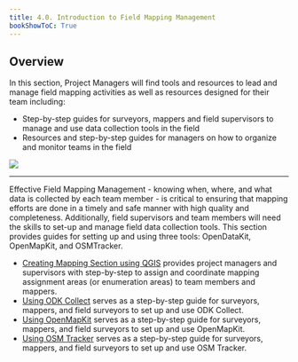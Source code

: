 ```yaml
---
title: 4.0. Introduction to Field Mapping Management
bookShowToC: True
---
```


## Overview

In this section, Project Managers will find tools and resources to lead and manage field mapping activities as well as resources designed for their team including:

* Step-by-step guides for surveyors, mappers and field supervisors to manage and use data collection tools in the field
* Resources and step-by-step guides for managers on how to organize and monitor teams in the field

![](/images/4_field_mapping_management/0401_fieldmapping.jpg)

***

Effective Field Mapping Management - knowing when, where, and what data is collected by each team member - is critical to ensuring that mapping efforts are done in a timely and safe manner with high quality and completeness. Additionally, field supervisors and team members will need the skills to set-up and manage field data collection tools. This section provides guides for setting up and using three tools: OpenDataKit, OpenMapKit, and OSMTracker.

* [Creating Mapping Section using QGIS](https://docs.google.com/document/d/1T7D6pB33YRazX2CspzMUZRW0zUunsftUURr-FwE2LTw/edit) provides project managers and supervisors with step-by-step to assign and coordinate mapping assignment areas (or enumeration areas) to team members and mappers.
* [Using ODK Collect](https://docs.google.com/document/d/1lVMcZ6wvcht1IYvEY7j6iYOgi7idLzX0ODZjp403qJ8/edit) serves as a step-by-step guide for surveyors, mappers, and field surveyors to set up and use ODK Collect.
* [Using OpenMapKit](https://docs.google.com/document/d/1CT0x5gT90hwNVYFjBQp3NgVD337B15LP5pC5WJV3g_g/edit) serves as a step-by-step guide for surveyors, mappers, and field surveyors to set up and use OpenMapKit.
* [Using OSM Tracker](https://docs.google.com/document/d/1EI3BWFoqKHZbUyfEUaFwk_PY5yUwyCdhupzZDC5lho8/edit) serves as a step-by-step guide for surveyors, mappers, and field surveyors to set up and use OSM Tracker.
